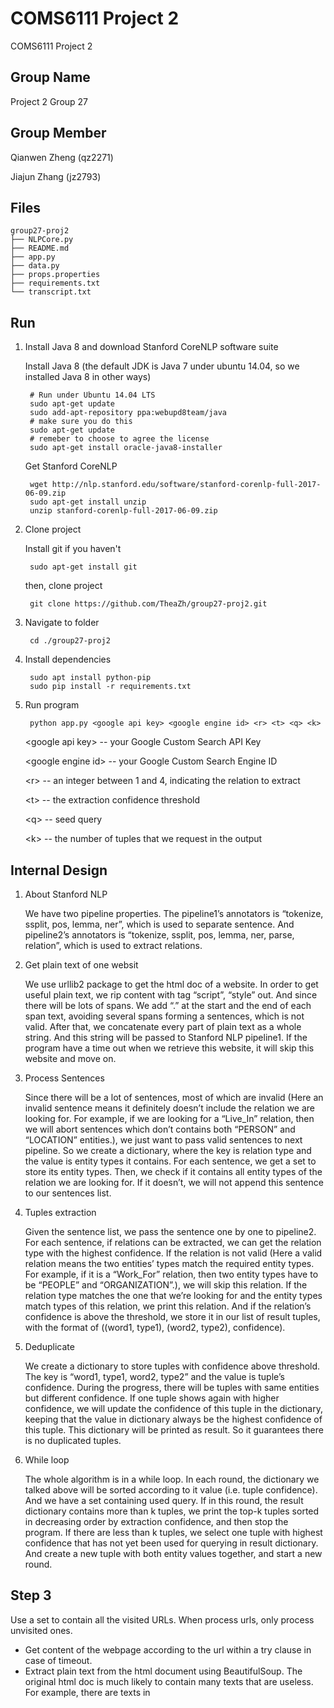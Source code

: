 # COMS6111 Project 2
COMS6111 Project 2

Group Name
--------
Project 2 Group 27

Group Member
--------
   Qianwen Zheng (qz2271)

   Jiajun Zhang (jz2793)

Files
--------

  	group27-proj2
	├── NLPCore.py
	├── README.md
	├── app.py
	├── data.py
	├── props.properties
	├── requirements.txt
	└── transcript.txt


Run
--------

1. Install Java 8 and download Stanford CoreNLP software suite

	Install Java 8 (the default JDK is Java 7 under ubuntu 14.04, so we installed Java 8 in other ways)

		# Run under Ubuntu 14.04 LTS
		sudo apt-get update
		sudo add-apt-repository ppa:webupd8team/java
		# make sure you do this
		sudo apt-get update
		# remeber to choose to agree the license
		sudo apt-get install oracle-java8-installer

	Get Stanford CoreNLP

		wget http://nlp.stanford.edu/software/stanford-corenlp-full-2017-06-09.zip
		sudo apt-get install unzip
		unzip stanford-corenlp-full-2017-06-09.zip        


2. Clone project   

	Install git if you haven't

		sudo apt-get install git

	then, clone project

		git clone https://github.com/TheaZh/group27-proj2.git


3. Navigate to folder

		cd ./group27-proj2

4. Install dependencies

		sudo apt install python-pip
		sudo pip install -r requirements.txt

5. Run program

		python app.py <google api key> <google engine id> <r> <t> <q> <k>

   \<google api key> -- your Google Custom Search API Key

   \<google engine id> -- your Google Custom Search Engine ID

   \<r> -- an integer between 1 and 4, indicating the relation to extract

   \<t> -- the extraction confidence threshold

   \<q> -- seed query

   \<k> -- the number of tuples that we request in the output



Internal Design
---------


1. About Stanford NLP

	We have two pipeline properties. The pipeline1’s annotators is “tokenize, ssplit, pos, lemma, ner”, which is used to separate sentence. And pipeline2’s annotators is “tokenize, ssplit, pos, lemma, ner, parse, relation”, which is used to extract relations.

2. Get plain text of one websit

	We use urllib2 package to get the html doc of a website. In order to get useful plain text, we rip content with tag “script”, “style” out. And since there will be lots of spans. We add “.” at the start and the end of each span text, avoiding several spans forming a sentences, which is not valid. After that, we concatenate every part of plain text as a whole string. And this string will be passed to Stanford NLP pipeline1. If the program have a time out when we retrieve this website, it will skip this website and move on.

3. Process Sentences

	Since there will be a lot of sentences, most of which are invalid (Here an invalid sentence means it definitely doesn’t include the relation we are looking for. For example, if we are looking for a “Live_In” relation, then we will abort sentences which don’t contains both “PERSON” and “LOCATION” entities.), we just want to pass valid sentences to next pipeline. So we create a dictionary, where the key is relation type and the value is entity types it contains. For each sentence, we get a set to store its entity types. Then, we check if it contains all entity types of the relation we are looking for. If it doesn’t, we will not append this sentence to our sentences list.

4. Tuples extraction

	Given the sentence list, we pass the sentence one by one to pipeline2. For each sentence, if relations can be extracted, we can get the relation type with the highest confidence. If the relation is not valid (Here a valid relation means the two entities’ types match the required entity types. For example, if it is a “Work_For” relation, then two entity types have to be “PEOPLE” and “ORGANIZATION”.), we will skip this relation. If the relation type matches the one that we’re looking for and the entity types match types of this relation, we print this relation. And if the relation’s confidence is above the threshold, we store it in our list of result tuples, with the format of ((word1, type1), (word2, type2), confidence).

5. Deduplicate

	We create a dictionary to store tuples with confidence above threshold. The key is “word1, type1, word2, type2” and the value is tuple’s confidence. During the progress, there will be tuples with same entities but different confidence. If one tuple shows again with higher confidence, we will update the confidence of this tuple in the dictionary, keeping that the value in dictionary always be the highest confidence of this tuple. This dictionary will be printed as result. So it guarantees there is no duplicated tuples.

6. While loop

	The whole algorithm is in a while loop. In each round, the dictionary we talked above will be sorted according to it value (i.e. tuple confidence). And we have a set containing used query. If in this round, the result dictionary contains more than k tuples, we print the top-k tuples sorted in decreasing order by extraction confidence, and then stop the program. If there are less than k tuples, we select one tuple with highest confidence that has not yet been used for querying in result dictionary. And create a new tuple with both entity values together, and start a new round.

Step 3
--------
Use a set to contain all the visited URLs. When process urls, only process unvisited ones.

* Get content of the webpage according to the url within a try clause in case of timeout.      
* Extract plain text from the html document using BeautifulSoup. The original html doc is much likely to contain many texts that are useless. For example, there are texts in <style> tag, which is useless and may influence our result. Therefore, we filter this useless texts to get more accurate result.
* Use Stanford CoreNLP for entity detecting and relation extraction:       
__Pipeline1__ (entity detecting): use pipeline1 to extract sentences from the plaintext. In each sentence, If there are entities that follows the relation group (e.g. relation group is Work_For, we only need the sentence which contains entity type of both PEOPLE and ORGANIZATION), add this sentence to our sentences list. Otherwise, we skip this sentence.     
__Pipeline2__ (relation extraction): use pipeline2 to extract relations from the sentences passed from pipeline1. For a relation of one sentence, sort its probabilities.item() in descending order by confidence score. Then, we can get the most confident relation type is the first item. If this relation type is same with the one we are looking for, the tuple is considered a new candidate. After obtaining a new candidate, firstly decide if the entity types are related to the relation group and filter the invalid ones. Then check the confidence score, if confidence score is greater than or equal to threshold, update the tuple confidence if we have already obtained this relation tuple before, select the higher confidence value and update the dictionary. If it is not in the dictionary, add it.


Keys
--------
1. Google Custom Search API Key

         AIzaSyARFSgO3Kiuu3IOtEL8UwdIbrS7SiB43qo

2. Google Custom Search Engine ID

         018258045116810257593:z1fmkqqt_di
